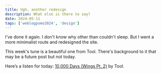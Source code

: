 ```yaml
---
title: Ugh, another redesign
description: What else is there to say?
date: 2024-05-11
tags: ['weblogpomo2024', 'design']
---
```

I've done it again. I don't know why other than couldn't sleep. But I went a more minimalist route and redesigned the site. 

This week's tune is a beautiful one from Tool. There's background to it that may be a future post but not today.

Here’s a listen for today: [10,000 Days (Wings Pt. 2)](https://open.spotify.com/track/4OhqsmPMreC0EFCo3OmDSm?si=88d39c9d62a84649) by Tool.
